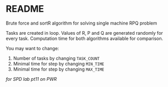 # README
Brute force and sortR algorithm for solving single machine RPQ problem

Tasks are created in loop. Values of R, P and Q are generated randomly for every task.
Computation time for both algorithms available for comparison.

You may want to change:
1. Number of tasks by changing `TASK_COUNT`
2. Minimal time for step by changing `MIN_TIME`
3. Minimal time for step by changing `MAX_TIME`

*for SPD lab pt11 on PWR*